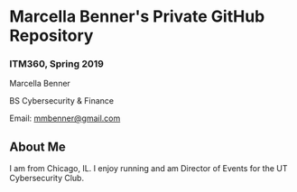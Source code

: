 # Marcella Benner's Private GitHub Repository
### ITM360, Spring 2019

Marcella Benner

BS Cybersecurity & Finance

Email: mmbenner@gmail.com


## About Me

I am from Chicago, IL. I enjoy running and am Director of Events for the UT Cybersecurity Club.
